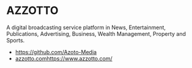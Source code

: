 # AZZOTTO
A digital broadcasting service platform in News, Entertainment, Publications, Advertising, Business, Wealth Management, Property and Sports. 
- https://github.com/Azoto-Media   
- [azzotto.com](https://www.azzotto.com/)https://www.azzotto.com/   

